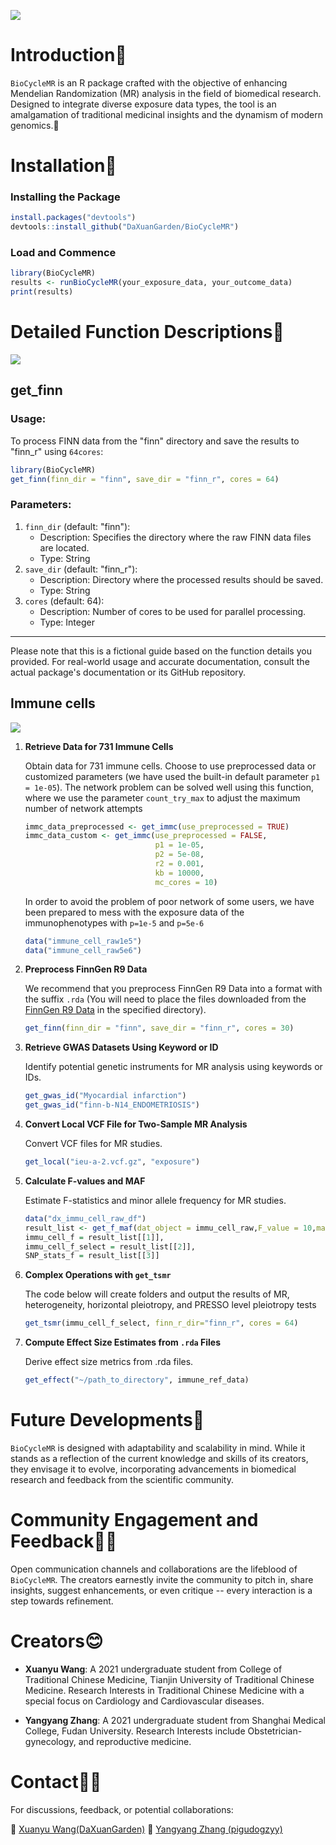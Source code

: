 ![](https://github.com/DaXuanGarden/BioCycleMR/assets/140375963/f421447f-ccf5-4b3f-a384-b5ea677083a3)

# Introduction🎯

`BioCycleMR` is an R package crafted with the objective of enhancing Mendelian Randomization (MR) analysis in the field of biomedical research. Designed to integrate diverse exposure data types, the tool is an amalgamation of traditional medicinal insights and the dynamism of modern genomics.🌱

# Installation🎉

### Installing the Package

``` r
install.packages("devtools")
devtools::install_github("DaXuanGarden/BioCycleMR")
```

### Load and Commence

``` r
library(BioCycleMR)
results <- runBioCycleMR(your_exposure_data, your_outcome_data)
print(results)
```

# Detailed Function Descriptions📕

![](README/BioCycleMR_En.png)

## get_finn

### Usage:

To process FINN data from the "finn" directory and save the results to "finn_r" using `64cores`:

``` r
library(BioCycleMR)
get_finn(finn_dir = "finn", save_dir = "finn_r", cores = 64)
```

### Parameters:

1.  `finn_dir` (default: "finn"):
    -   Description: Specifies the directory where the raw FINN data files are located.
    -   Type: String
2.  `save_dir` (default: "finn_r"):
    -   Description: Directory where the processed results should be saved.
    -   Type: String
3.  `cores` (default: 64):
    -   Description: Number of cores to be used for parallel processing.
    -   Type: Integer

------------------------------------------------------------------------

Please note that this is a fictional guide based on the function details you provided. For real-world usage and accurate documentation, consult the actual package's documentation or its GitHub repository.

## Immune cells

![](README/BioCycleMR_immc_En.png)

1.  **Retrieve Data for 731 Immune Cells**

    Obtain data for 731 immune cells. Choose to use preprocessed data or customized parameters (we have used the built-in default parameter `p1 = 1e-05`). The network problem can be solved well using this function, where we use the parameter `count_try_max` to adjust the maximum number of network attempts

    ``` r
    immc_data_preprocessed <- get_immc(use_preprocessed = TRUE)
    immc_data_custom <- get_immc(use_preprocessed = FALSE, 
                                 p1 = 1e-05, 
                                 p2 = 5e-08, 
                                 r2 = 0.001, 
                                 kb = 10000, 
                                 mc_cores = 10)
    ```

    In order to avoid the problem of poor network of some users, we have been prepared to mess with the exposure data of the immunophenotypes with `p=1e-5` and `p=5e-6`

    ``` r
    data("immune_cell_raw1e5")
    data("immune_cell_raw5e6")
    ```

2.  **Preprocess FinnGen R9 Data**

    We recommend that you preprocess FinnGen R9 Data into a format with the suffix `.rda` (You will need to place the files downloaded from the [FinnGen R9 Data](https://www.finngen.fi/en/access_results) in the specified directory).

    ``` r
    get_finn(finn_dir = "finn", save_dir = "finn_r", cores = 30)
    ```

3.  **Retrieve GWAS Datasets Using Keyword or ID**

    Identify potential genetic instruments for MR analysis using keywords or IDs.

    ``` r
    get_gwas_id("Myocardial infarction")
    get_gwas_id("finn-b-N14_ENDOMETRIOSIS")
    ```

4.  **Convert Local VCF File for Two-Sample MR Analysis**

    Convert VCF files for MR studies.

    ``` r
    get_local("ieu-a-2.vcf.gz", "exposure")
    ```

5.  **Calculate F-values and MAF**

    Estimate F-statistics and minor allele frequency for MR studies.

    ``` r
    data("dx_immu_cell_raw_df")
    result_list <- get_f_maf(dat_object = immu_cell_raw,F_value = 10,maf_threshold = 0.01,)
    immu_cell_f = result_list[[1]],
    immu_cell_f_select = result_list[[2]],
    SNP_stats_f = result_list[[3]]
    ```

6.  **Complex Operations with `get_tsmr`**

    The code below will create folders and output the results of MR, heterogeneity, horizontal pleiotropy, and PRESSO level pleiotropy tests

    ``` r
    get_tsmr(immu_cell_f_select, finn_r_dir="finn_r", cores = 64)
    ```

7.  **Compute Effect Size Estimates from `.rda` Files**

    Derive effect size metrics from .rda files.

    ``` r
    get_effect("~/path_to_directory", immune_ref_data)
    ```

# Future Developments🐾

`BioCycleMR` is designed with adaptability and scalability in mind. While it stands as a reflection of the current knowledge and skills of its creators, they envisage it to evolve, incorporating advancements in biomedical research and feedback from the scientific community.

# Community Engagement and Feedback👏🏻

Open communication channels and collaborations are the lifeblood of `BioCycleMR`. The creators earnestly invite the community to pitch in, share insights, suggest enhancements, or even critique -- every interaction is a step towards refinement.

# Creators😊

-   **Xuanyu Wang**: A 2021 undergraduate student from College of Traditional Chinese Medicine, Tianjin University of Traditional Chinese Medicine. Research Interests in Traditional Chinese Medicine with a special focus on Cardiology and Cardiovascular diseases.

-   **Yangyang Zhang**: A 2021 undergraduate student from Shanghai Medical College, Fudan University. Research Interests include Obstetrician-gynecology, and reproductive medicine.

# Contact✍🏻

For discussions, feedback, or potential collaborations:

📧 [Xuanyu Wang(DaXuanGarden)](mailto:daxuan111000@163.com) 📧 [Yangyang Zhang (pigudogzyy)](mailto:pigudogzyy@gmail.com)
